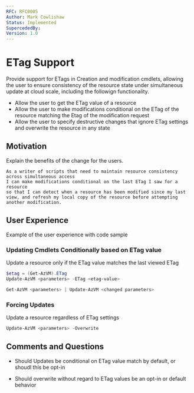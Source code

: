 ```yaml
---
RFC: RFC0005
Author: Mark Cowlishaw
Status: Implemented
SupercededBy:
Version: 1.0
---
```


# ETag Support

Provide support for ETags in Creation and modification cmdlets, allowing the user to ensure consistency of the resource state under simultaneous update at cloud scale, including the followign functionality.

- Allow the user to get the ETag value of a resource
- Allow the user to make modifications conditional on the ETag of the resource matching the Etag of the modification request
- Allow the user to specify destructive changes that ignore ETag settings and overwrite the resource in any state

## Motivation

Explain the benefits of the change for the users.

```code
As a writer of scripts that need to maintain resource consistency across simultaneous access
I can make modifications conditional on the last ETag I saw for a resource
so that I can detect when a resource has been modified since my last view, and refresh my local copy of the resource before attempting another modification.
```

## User Experience

Example of the user experience with code sample

### Updating Cmdlets Conditionally based on ETag value

Update a resource only if the ETag value matches the last viewed ETag

```PowerShell
$etag = (Get-AzVM).ETag
Update-AzVM <parameters> -ETag <etag-value>
```

```PowerShell
Get-AzVM <parameters> | Update-AzVM <changed parameters>
```


### Forcing Updates

Update a resource regardless of ETag settings

```PowerShell
Update-AzVM <parameters> -Overwrite
```

## Comments and Questions

- Should Updates be conditional on ETag value match by default, or shoudl this be opt-in

- Should overwrite without regard to ETag values be an opt-in or default behavior
